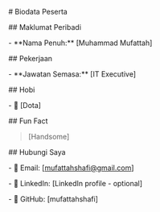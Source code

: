 \# Biodata Peserta



\## Maklumat Peribadi

\- \*\*Nama Penuh:\*\* \[Muhammad Mufattah]



\## Pekerjaan

\- \*\*Jawatan Semasa:\*\* \[IT Executive]



\## Hobi

\- 🎯 \[Dota]



\## Fun Fact

> \[Handsome]



\## Hubungi Saya

\- 📧 Email: \[mufattahshafi@gmail.com]

\- 🔗 LinkedIn: \[LinkedIn profile - optional]

\- 🐙 GitHub: \[mufattahshafi]

